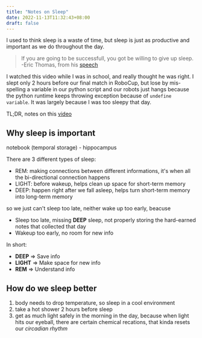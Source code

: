 ```yaml
---
title: "Notes on Sleep"
date: 2022-11-13T11:32:43+08:00
draft: false
---
```


I used to think sleep is a waste of time, but sleep is just as productive and important as we do throughout the day.

> If you are going to be successfull, you got be willing to give up sleep. -Eric Thomas, from his [speech](https://youtu.be/6vuetQSwFW8?t=194)

I watched this video while I was in school, and really thought he was right. I slept only 2 hours before our final match in RoboCup, but lose by mis-spelling a variable in our python script and our robots just hangs because the python runtime keeps throwing exception because of `undefine variable`. It was largely because I was too sleepy that day.

TL;DR, notes on this [video](https://www.youtube.com/watch?v=c0fp7kB2vuU)

## Why sleep is important

notebook (temporal storage) - hippocampus

There are 3 different types of sleep:
- REM: making connections between different informations, it's when all the bi-directional connection happens
- LIGHT: before wakeup, helps clean up space for short-term memory
- DEEP: happen right after we fall asleep, helps turn short-term memory into long-term memory

so we just can't sleep too late, neither wake up too early, beacuse
- Sleep too late, missing **DEEP** sleep, not properly storing the hard-earned notes that collected that day	
- Wakeup too early, no room for new info


In short:

- **DEEP** => Save info
- **LIGHT** => Make space for new info
- **REM** => Understand info

## How do we sleep better

1. body needs to drop temperature, so sleep in a cool environment
2. take a hot shower 2 hours before sleep
3. get as much light safely in the morning in the day, because when light hits our eyeball, there are certain chemical recations, that kinda resets our *circadian rhythm*
